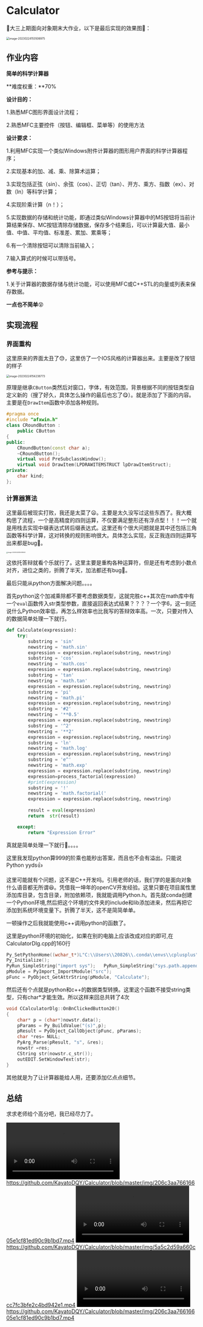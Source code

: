 # Calculator

:star2:大三上期面向对象期末大作业，以下是最后实现的效果图:star2:：

<img src="https://github.com/KayatoDQY/Calculator/blob/master/img/image-20230224153506975.png" alt="image-20230224153506975" style="zoom: 50%;" />

## 作业内容

**简单的科学计算器**

**难度权重：**70%

**设计目的：**

1.熟悉MFC图形界面设计流程；

2.熟悉MFC主要控件（按钮、编辑框、菜单等）的使用方法

**设计要求：**

1.利用MFC实现一个类似Windows附件计算器的图形用户界面的科学计算器程序；

2.实现基本的加、减、乘、除算术运算；

3.实现包括正弦（sin）、余弦（cos）、正切（tan）、开方、乘方、指数（ex）、对数（ln）等科学计算；

4.实现阶乘计算（n！）；

5.实现数据的存储和统计功能，即通过类似Windows计算器中的MS按钮将当前计算结果保存、MC按钮清除存储数据，保存多个结果后，可以计算最大值、最小值、中值、平均值、标准差、累加、累乘等；

6.有一个清除按钮可以清除当前输入；

7.输入算式的时候可以带括号。

**参考与提示：**

1.关于计算器的数据存储与统计功能，可以使用MFC或C++STL的向量或列表来保存数据。

**一点也不简单**:dizzy_face:

## 实现流程

### 界面重构

这里原来的界面太丑了:sweat:，这里仿了一个IOS风格的计算器出来。主要是改了按钮的样子

<img src="https://github.com/KayatoDQY/Calculator/blob/master/img/image-20230224154238773.png" alt="image-20230224154238773" style="zoom:50%;" />

原理是继承`CButton`类然后对窗口，字体，有效范围，背景根据不同的按钮类型自定义新的（搜了好久，具体怎么操作的最后也忘了:yum:）。就是添加了下面的内容。主要是在`DrawItem`函数中添加各种规则。

```c++
#pragma once
#include "afxwin.h"
class CRoundButton :
	public CButton
{
public:
	CRoundButton(const char a);
	~CRoundButton();
	virtual void PreSubclassWindow();
	virtual void DrawItem(LPDRAWITEMSTRUCT lpDrawItemStruct);
private:
	char kind;
};
```

### 计算器算法

这里最后被现实打败，我还是太菜了:frowning:。主要是太久没写过这些东西了。我大概构思了流程，一个是高精度的四则运算，不仅要满足整形还有浮点型！！！一个就是用栈去实现中缀表达式转后缀表达式。这里还有个很大问题就是其中还包括三角函数等科学计算，这对转换的规则影响很大。具体怎么实现，反正我连四则运算写出来都是bug:shit:。

<img src="https://github.com/KayatoDQY/Calculator/blob/master/img/image-20230224155419540.png" alt="image-20230224155419540" style="zoom: 25%;" />

这依托答辩就看个乐就行了。这里主要是重构各种运算符，但是还有考虑到小数点对齐，进位之类的，折腾了半天，加法都还有bug:shit:。

最后只能从python方面解决问题。。。。

首先python这个加减乘除都不要考虑数据类型，这就完胜c++其次在math库中有一个`eval`函数传入str类型参数，直接返回表达式结果？？？？一个字6，这一刻还说什么Python效率低，再怎么样效率也比我写的答辩效率高。一次，只要对传入的数据简单处理一下就行。

```Python
def Calculate(expression):
    try:
        substring = 'sin'
        newstring = 'math.sin'
        expression = expression.replace(substring, newstring)
        substring = 'cos'
        newstring = 'math.cos'
        expression = expression.replace(substring, newstring)
        substring = 'tan'
        newstring = 'math.tan'
        expression = expression.replace(substring, newstring)
        substring = 'pi'
        newstring = 'math.pi'
        expression = expression.replace(substring, newstring)
        substring = '#2'
        newstring = '**0.5'
        expression = expression.replace(substring, newstring)
        substring = '^2'
        newstring = '**2'
        expression = expression.replace(substring, newstring)
        substring = 'ln'
        newstring = 'math.log'
        expression = expression.replace(substring, newstring)
        substring = 'e^'
        newstring = 'math.exp'
        expression = expression.replace(substring, newstring)
        expression=process_factorial(expression)
        #print(expression)
        substring = '!'
        newstring = 'math.factorial('
        expression = expression.replace(substring, newstring)
        
        result = eval(expression)
        return  str(result)

    except:
        return "Expression Error"
```

真就是简单处理一下就行:pray:。。。。

这里我发现python算999的阶乘也能秒出答案，而且也不会有溢出。只能说Python yyds:thumbsup:

这里可能就有个问题，这不是C++开发吗。引用老师的话，我们学的是面向对象什么语音都无所谓:satisfied:。凭借我一坤年的openCV开发经验。这里只要在项目属性里添加库目录，包含目录，附加依赖项，我就能调用Python.h。首先就conda创建一个Python环境,然后把这个环境的文件夹的include和lib添加进来，然后再把它添加到系统环境变量下。折腾了半天，这不是简简单单。

一顿操作之后我就能使用c++调用python的函数了。

这里是python环境的初始化，如果在别的电脑上应该改成对应的即可,在CalculatorDlg.cpp的160行

```c++
Py_SetPythonHome((wchar_t*)L"C:\\Users\\20826\\.conda\\envs\\cplusplus");
Py_Initialize();
PyRun_SimpleString("import sys");	PyRun_SimpleString("sys.path.append(r'C:\\Users\\20826\\Documents\\GitHub\\Calculator')");
pModule = PyImport_ImportModule("src");
pFunc = PyObject_GetAttrString(pModule, "Calculate");
```

然后还有个点就是python和c++的数据类型转换。这里这个函数不接受string类型，只有char*才能生效。所以这样来回总共转了4次

```c++
void CCalculatorDlg::OnBnClickedButton20()
{
	char* p = (char*)nowstr.data();
	pParams = Py_BuildValue("(s)",p);
	pResult = PyObject_CallObject(pFunc, pParams);
	char *res= NULL;
	PyArg_Parse(pResult, "s", &res);
	nowstr =res;
	CString str(nowstr.c_str());
	outEDIT.SetWindowText(str);
}
```

其他就是为了让计算器能给人用，还要添加亿点点细节。

## 总结

求求老师给个高分吧，我已经尽力了。

<video src="https://github.com/KayatoDQY/Calculator/blob/master/img/206c3aa76616605e1cf81ed90c9b1bd7.mp4"></video>
https://github.com/KayatoDQY/Calculator/blob/master/img/206c3aa76616605e1cf81ed90c9b1bd7.mp4
<video src="https://github.com/KayatoDQY/Calculator/blob/master/img/5a5c2d59a660ccc7fc3bfe2c4bd942e1.mp4"></video>
https://github.com/KayatoDQY/Calculator/blob/master/img/5a5c2d59a660ccc7fc3bfe2c4bd942e1.mp4
<video src="https://github.com/KayatoDQY/Calculator/blob/master/img/206c3aa76616605e1cf81ed90c9b1bd7.mp4"></video>
https://github.com/KayatoDQY/Calculator/blob/master/img/206c3aa76616605e1cf81ed90c9b1bd7.mp4
